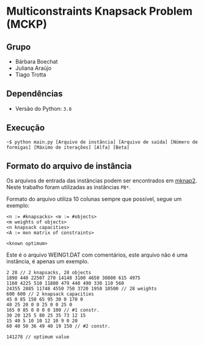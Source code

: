 # Multiconstraints Knapsack Problem (MCKP)

## Grupo

- Bárbara Boechat
- Juliana Araújo
- Tiago Trotta

## Dependências

- Versão do Python: `3.8`

## Execução

    ~$ python main.py [Arquivo de instância] [Arquivo de saída] [Número de formigas] [Máximo de iterações] [Alfa] [Beta]

## Formato do arquivo de instância

Os arquivos de entrada das instâncias podem ser encontrados em [mknap2](http://people.brunel.ac.uk/~mastjjb/jeb/orlib/files/mknap2.txt). Neste trabalho foram utilizadas as instâncias `PB*`.

Formato do arquivo utiliza 10 colunas sempre que possível, segue um exemplo:

    <n := #knapsacks> <m := #objects>
    <m weights of objects>
    <n knapsack capacities>
    <A := mxn matrix of constraints>
 
    <known optimum>
 

Este é o arquivo WEING1.DAT com comentários, este arquivo não é
uma instância, é apenas um exemplo. 


    2 28 // 2 knapsacks, 28 objects
    1898 440 22507 270 14148 3100 4650 30800 615 4975
    1160 4225 510 11880 479 440 490 330 110 560
    24355 2885 11748 4550 750 3720 1950 10500 // 28 weights
    600 600 // 2 knapsack capacities
    45 0 85 150 65 95 30 0 170 0
    40 25 20 0 0 25 0 0 25 0
    165 0 85 0 0 0 0 100 // #1 constr.
    30 20 125 5 80 25 35 73 12 15
    15 40 5 10 10 12 10 9 0 20
    60 40 50 36 49 40 19 150 // #2 constr.
 
    141278 // optimum value


